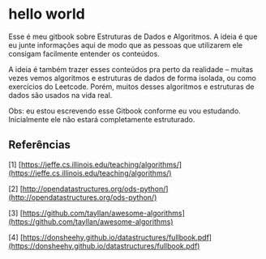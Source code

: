 # hello world

Esse é meu gitbook sobre Estruturas de Dados e Algoritmos. A ideia é que eu junte informações aqui de modo que as pessoas que utilizarem ele consigam facilmente entender os conteúdos.&#x20;

A ideia é também trazer esses conteúdos pra perto da realidade – muitas vezes vemos algoritmos e estruturas de dados de forma isolada, ou como exercícios do Leetcode. Porém, muitos desses algoritmos e estruturas de dados são usados na vida real.&#x20;

Obs: eu estou escrevendo esse Gitbook conforme eu vou estudando. Inicialmente ele não estará completamente estruturado.&#x20;

## Referências

\[1] [https://jeffe.cs.illinois.edu/teaching/algorithms/](https://jeffe.cs.illinois.edu/teaching/algorithms/)

\[2] [http://opendatastructures.org/ods-python/](http://opendatastructures.org/ods-python/)

\[3] [https://github.com/tayllan/awesome-algorithms](https://github.com/tayllan/awesome-algorithms)

\[4] [https://donsheehy.github.io/datastructures/fullbook.pdf](https://donsheehy.github.io/datastructures/fullbook.pdf)
